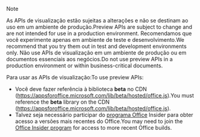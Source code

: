 > [!NOTE]
> <span data-ttu-id="9aff5-101">As APIs de visualização estão sujeitas a alterações e não se destinam ao uso em um ambiente de produção.</span><span class="sxs-lookup"><span data-stu-id="9aff5-101">Preview APIs are subject to change and are not intended for use in a production environment.</span></span> <span data-ttu-id="9aff5-102">Recomendamos que você experimente apenas em ambiente de teste e desenvolvimento.</span><span class="sxs-lookup"><span data-stu-id="9aff5-102">We recommend that you try them out in test and development environments only.</span></span> <span data-ttu-id="9aff5-103">Não use APIs de visualização em um ambiente de produção ou em documentos essenciais aos negócios.</span><span class="sxs-lookup"><span data-stu-id="9aff5-103">Do not use preview APIs in a production environment or within business-critical documents.</span></span>
>
> <span data-ttu-id="9aff5-104">Para usar as APIs de visualização:</span><span class="sxs-lookup"><span data-stu-id="9aff5-104">To use preview APIs:</span></span>
>
> - <span data-ttu-id="9aff5-105">Você deve fazer referência à biblioteca **beta** no CDN (https://appsforoffice.microsoft.com/lib/beta/hosted/office.js).</span><span class="sxs-lookup"><span data-stu-id="9aff5-105">You must reference the **beta** library on the CDN (https://appsforoffice.microsoft.com/lib/beta/hosted/office.js).</span></span>
> - <span data-ttu-id="9aff5-106">Talvez seja necessário participar do [programa Office](https://products.office.com/office-insider) Insider para obter acesso a versões mais recentes do Office.</span><span class="sxs-lookup"><span data-stu-id="9aff5-106">You may need to join the [Office Insider program](https://products.office.com/office-insider) for access to more recent Office builds.</span></span>